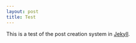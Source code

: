 ```yaml
---
layout: post
title: Test
---
```

This is a test of the post creation system in [Jekyll](https://jekyllrb.com/docs/home).
